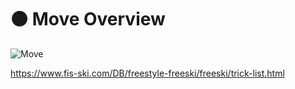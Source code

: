 # 🟠 <move>Move Overview</move>

![Move](/Move.png)

https://www.fis-ski.com/DB/freestyle-freeski/freeski/trick-list.html